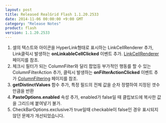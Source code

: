 ```yaml
---
layout: post
title: Released RealGrid Flash 1.1.20.2533
date: 2014-11-06 00:00:00 +9:00 GMT
category: "Release Notes"
product: flash
version: 1.1.20.2533
---
```



1. 셀의 텍스트와 아이콘을 HyperLink형태로 표시하는 LinkCellRenderer 추가, Link클릭시 발생하는 **onLinkableCellClicked** 이벤트 추가. [LinkCellRenderer](http://demo.realgrid.com/Demo/LinkCellRenderer) 페이지를 참조.
2. 체크시 필터가 되는 ColumnFilter와 달리 팝업등 부가적인 행동를 할 수 있는 ColumnFilterAction 추가, 클릭시 발생하는 **onFilterActionClicked** 이벤트 추가 [ColumnFiltering](http://demo.realgrid.com/Demo/ColumnFiltering) 페이지를 참조.
3. **getDistinctValues** 함수 추가, 특정 필드의 전체 값을 순차 정렬하여 지정된 갯수만큼을 반환
4. **PasteOptions.enabled** 속성 추가, enabled가 false일 때 클립보드에 복사한 값을 그리드에 붙여넣기 불가.
5. CheckBarOptions.exclusive가 true일때 checkable이 false인 경우 표시되지 않던 문제가 개선되었습니다.

